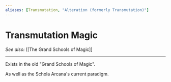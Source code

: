 ```yaml
---
aliases: [Transmutation, "Alteration (formerly Transmutation)"]
---
```

# Transmutation Magic
*See also:* [[The Grand Schools of Magic]]
___
Exists in the old "Grand Schools of Magic". 

As well as the Schola Arcana's current paradigm.
